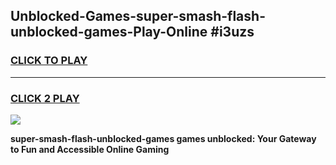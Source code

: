 
## Unblocked-Games-super-smash-flash-unblocked-games-Play-Online #i3uzs
<h3>
<a href="https://news.freeplayer.one?title=super-smash-flash-unblocked-games&ref=3">CLICK TO PLAY</a></h3>
<hr>

<h3>
<a href="https://news.freeplayer.one?title=super-smash-flash-unblocked-games&ref=3">CLICK 2 PLAY</a>
  
</h3>

<a href="https://news.freeplayer.one?title=super-smash-flash-unblocked-games&ref=3"><img src="https://clearcache.store/games.png"></a>


**super-smash-flash-unblocked-games games unblocked: Your Gateway to Fun and Accessible Online Gaming**
